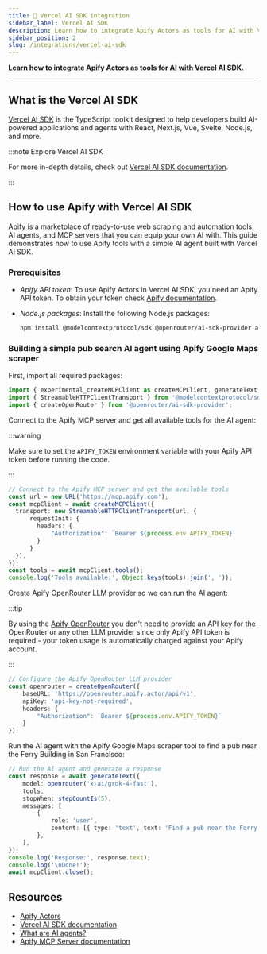 ```yaml
---
title: 🔺 Vercel AI SDK integration
sidebar_label: Vercel AI SDK
description: Learn how to integrate Apify Actors as tools for AI with Vercel AI SDK 🔺.
sidebar_position: 2
slug: /integrations/vercel-ai-sdk
---
```


**Learn how to integrate Apify Actors as tools for AI with Vercel AI SDK.**

---

## What is the Vercel AI SDK

[Vercel AI SDK](https://ai-sdk.dev/) is the TypeScript toolkit designed to help developers build AI-powered applications and agents with React, Next.js, Vue, Svelte, Node.js, and more.

:::note Explore Vercel AI SDK

For more in-depth details, check out [Vercel AI SDK documentation](https://ai-sdk.dev/docs/introduction).

:::

## How to use Apify with Vercel AI SDK

Apify is a marketplace of ready-to-use web scraping and automation tools, AI agents, and MCP servers that you can equip your own AI with. This guide demonstrates how to use Apify tools with a simple AI agent built with Vercel AI SDK.


### Prerequisites

- _Apify API token_: To use Apify Actors in Vercel AI SDK, you need an Apify API token. To obtain your token check [Apify documentation](https://docs.apify.com/platform/integrations/api).
- _Node.js packages_: Install the following Node.js packages:

    ```bash
    npm install @modelcontextprotocol/sdk @openrouter/ai-sdk-provider ai
    ```

### Building a simple pub search AI agent using Apify Google Maps scraper

First, import all required packages:

```typescript
import { experimental_createMCPClient as createMCPClient, generateText, stepCountIs } from 'ai';
import { StreamableHTTPClientTransport } from '@modelcontextprotocol/sdk/client/streamableHttp.js';
import { createOpenRouter } from '@openrouter/ai-sdk-provider';
```

Connect to the Apify MCP server and get all available tools for the AI agent:

:::warning

Make sure to set the `APIFY_TOKEN` environment variable with your Apify API token before running the code.

:::

```typescript
// Connect to the Apify MCP server and get the available tools
const url = new URL('https://mcp.apify.com');
const mcpClient = await createMCPClient({
  transport: new StreamableHTTPClientTransport(url, {
      requestInit: {
        headers: {
            "Authorization": `Bearer ${process.env.APIFY_TOKEN}`
        }
      }
  }),
});
const tools = await mcpClient.tools();
console.log('Tools available:', Object.keys(tools).join(', '));
```

Create Apify OpenRouter LLM provider so we can run the AI agent:

:::tip

By using the [Apify OpenRouter](https://apify.com/apify/openrouter) you don't need to provide an API key for the OpenRouter or any other LLM provider since only Apify API token is required - your token usage is automatically charged against your Apify account.

:::

```typescript
// Configure the Apify OpenRouter LLM provider
const openrouter = createOpenRouter({
    baseURL: 'https://openrouter.apify.actor/api/v1',
    apiKey: 'api-key-not-required',
    headers: {
        "Authorization": `Bearer ${process.env.APIFY_TOKEN}`
    }
});
```

Run the AI agent with the Apify Google Maps scraper tool to find a pub near the Ferry Building in San Francisco:

```typescript
// Run the AI agent and generate a response
const response = await generateText({
    model: openrouter('x-ai/grok-4-fast'),
    tools,
    stopWhen: stepCountIs(5),
    messages: [
        {
            role: 'user',
            content: [{ type: 'text', text: 'Find a pub near the Ferry Building in San Francisco using the Google Maps scraper.' }],
        },
    ],
});
console.log('Response:', response.text);
console.log('\nDone!');
await mcpClient.close();
```

## Resources

- [Apify Actors](https://docs.apify.com/platform/actors)
- [Vercel AI SDK documentation](https://ai-sdk.dev/docs/introduction)
- [What are AI agents?](https://blog.apify.com/what-are-ai-agents/)
- [Apify MCP Server documentation](https://docs.apify.com/platform/integrations/mcp)
